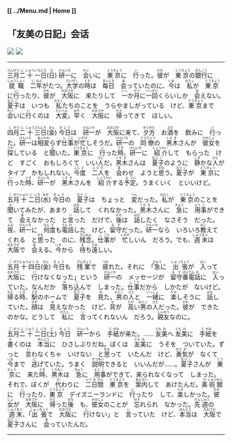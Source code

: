 **[[ ../Menu.md | Home ]]**
## 「友美の日記」会话
![](src/nikki-1.JPG)
![](src/nikki-2.JPG)

---

<ruby>三<rp>(</rp><rt>さん</rt><rp>)</rp></ruby><ruby>月<rp>(</rp><rt>がつ</rt><rp>)</rp></ruby><ruby>二<rp>(</rp><rt>に</rt><rp>)</rp></ruby><ruby>十<rp>(</rp><rt>じゅう</rt><rp>)</rp></ruby><ruby>一<rp>(</rp><rt>いち</rt><rp>)</rp></ruby><ruby>日<rp>(</rp><rt>にち</rt><rp>)</rp></ruby>(<ruby>日<rp>(</rp><rt>ひ</rt><rp>)</rp></ruby>)
<ruby>研<rp>(</rp><rt>けん</rt><rp>)</rp></ruby><ruby>一<rp>(</rp><rt>いち</rt><rp>)</rp></ruby>に　<ruby>会<rp>(</rp><rt>かい</rt><rp>)</rp></ruby>いに　<ruby>東<rp>(</rp><rt>とう</rt><rp>)</rp></ruby><ruby>京<rp>(</rp><rt>きょう</rt><rp>)</rp></ruby>に　<ruby>行<rp>(</rp><rt>い</rt><rp>)</rp></ruby>った。<ruby>彼<rp>(</rp><rt>かれ</rt><rp>)</rp></ruby>が　<ruby>東<rp>(</rp><rt>とう</rt><rp>)</rp></ruby><ruby>京<rp>(</rp><rt>きょう</rt><rp>)</rp></ruby>の<ruby>銀<rp>(</rp><rt>ぎん</rt><rp>)</rp></ruby><ruby>行<rp>(</rp><rt>こう</rt><rp>)</rp></ruby>に　<ruby>就<rp>(</rp><rt>しゅう</rt><rp>)</rp></ruby><ruby>職<rp>(</rp><rt>しょく</rt><rp>)</rp></ruby>　<ruby>二<rp>(</rp><rt>に</rt><rp>)</rp></ruby><ruby>年<rp>(</rp><rt>ねん</rt><rp>)</rp></ruby>がたつ。<ruby>大<rp>(</rp><rt>だい</rt><rp>)</rp></ruby><ruby>学<rp>(</rp><rt>がく</rt><rp>)</rp></ruby>の<ruby>時<rp>(</rp><rt>とき</rt><rp>)</rp></ruby>は　<ruby>每<rp>(</rp><rt>まい</rt><rp>)</rp></ruby><ruby>日<rp>(</rp><rt>にち</rt><rp>)</rp></ruby>　<ruby>会<rp>(</rp><rt>あ</rt><rp>)</rp></ruby>っていたのに、<ruby>今<rp>(</rp><rt>いま</rt><rp>)</rp></ruby>は　<ruby>私<rp>(</rp><rt>わたし</rt><rp>)</rp></ruby>が　<ruby>東<rp>(</rp><rt>とう</rt><rp>)</rp></ruby><ruby>京<rp>(</rp><rt>きょう</rt><rp>)</rp></ruby>に<ruby>行<rp>(</rp><rt>い</rt><rp>)</rp></ruby>ったり、<ruby>彼<rp>(</rp><rt>かれ</rt><rp>)</rp></ruby>が　<ruby>大<rp>(</rp><rt>おお</rt><rp>)</rp></ruby><ruby>阪<rp>(</rp><rt>さか</rt><rp>)</rp></ruby>に　来たりして　<ruby>一<rp>(</rp><rt>いっ</rt><rp>)</rp></ruby>か<ruby>月<rp>(</rp><rt>げつ</rt><rp>)</rp></ruby>に<ruby>一<rp>(</rp><rt>いっ</rt><rp>)</rp></ruby><ruby>回<rp>(</rp><rt>かい</rt><rp>)</rp></ruby>くらいしか　<ruby>会<rp>(</rp><rt>あ</rt><rp>)</rp></ruby>えない。<ruby>夏<rp>(</rp><rt>なつ</rt><rp>)</rp></ruby><ruby>子<rp>(</rp><rt>こ</rt><rp>)</rp></ruby>は　いつも　<ruby>私<rp>(</rp><rt>わたし</rt><rp>)</rp></ruby>たちのことを　うらやましがっている　けど、<ruby>東<rp>(</rp><rt>とう</rt><rp>)</rp></ruby><ruby>京<rp>(</rp><rt>きょう</rt><rp>)</rp></ruby>まで　<ruby>会<rp>(</rp><rt>かい</rt><rp>)</rp></ruby>いに<ruby>行<rp>(</rp><rt>い</rt><rp>)</rp></ruby>くのは　<ruby>大<rp>(</rp><rt>たい</rt><rp>)</rp></ruby><ruby>変<rp>(</rp><rt>へん</rt><rp>)</rp></ruby>。<ruby>早<rp>(</rp><rt>はや</rt><rp>)</rp></ruby>く　<ruby>大<rp>(</rp><rt>おお</rt><rp>)</rp></ruby><ruby>阪<rp>(</rp><rt>さか</rt><rp>)</rp></ruby>に　<ruby>帰<rp>(</rp><rt>かえ</rt><rp>)</rp></ruby>ってきて　ほしい。

<ruby>四<rp>(</rp><rt>し</rt><rp>)</rp></ruby><ruby>月<rp>(</rp><rt>がつ</rt><rp>)</rp></ruby><ruby>二<rp>(</rp><rt>に</rt><rp>)</rp></ruby><ruby>十<rp>(</rp><rt>じゅう</rt><rp>)</rp></ruby><ruby>三<rp>(</rp><rt>さん</rt><rp>)</rp></ruby><ruby>日<rp>(</rp><rt>にち</rt><rp>)</rp></ruby>(<ruby>金<rp>(</rp><rt>きん</rt><rp>)</rp></ruby>)
<ruby>今日<rp>(</rp><rt>きょう</rt><rp>)</rp></ruby>は　<ruby>研<rp>(</rp><rt>けん</rt><rp>)</rp></ruby><ruby>一<rp>(</rp><rt>いち</rt><rp>)</rp></ruby>が　<ruby>大<rp>(</rp><rt>おお</rt><rp>)</rp></ruby><ruby>阪<rp>(</rp><rt>さか</rt><rp>)</rp></ruby>に来て、<ruby>夕<rp>(</rp><rt>ゆう</rt><rp>)</rp></ruby><ruby>方<rp>(</rp><rt>がた</rt><rp>)</rp></ruby>　お<ruby>酒<rp>(</rp><rt>さけ</rt><rp>)</rp></ruby>を　飲みに　<ruby>行<rp>(</rp><rt>い</rt><rp>)</rp></ruby>った。<ruby>研<rp>(</rp><rt>けん</rt><rp>)</rp></ruby><ruby>一<rp>(</rp><rt>いち</rt><rp>)</rp></ruby>は<ruby>相<rp>(</rp><rt>あい</rt><rp>)</rp></ruby><ruby>変<rp>(</rp><rt>かわ</rt><rp>)</rp></ruby>らず<ruby>仕<rp>(</rp><rt>し</rt><rp>)</rp></ruby><ruby>事<rp>(</rp><rt>ごと</rt><rp>)</rp></ruby>が<ruby>忙<rp>(</rp><rt>いそが</rt><rp>)</rp></ruby>しそうだ。<ruby>研<rp>(</rp><rt>けん</rt><rp>)</rp></ruby><ruby>一<rp>(</rp><rt>いち</rt><rp>)</rp></ruby>の　<ruby>同<rp>(</rp><rt>どう</rt><rp>)</rp></ruby><ruby>僚<rp>(</rp><rt>りょう</rt><rp>)</rp></ruby>の　<ruby>黑<rp>(</rp><rt>くろ</rt><rp>)</rp></ruby><ruby>木<rp>(</rp><rt>き</rt><rp>)</rp></ruby>さんが　<ruby>彼<rp>(</rp><rt>かの</rt><rp>)</rp></ruby><ruby>女<rp>(</rp><rt>じょ</rt><rp>)</rp></ruby>を<ruby>探<rp>(</rp><rt>さが</rt><rp>)</rp></ruby>している　と<ruby>聞<rp>(</rp><rt>き</rt><rp>)</rp></ruby>いた。<ruby>東<rp>(</rp><rt>とう</rt><rp>)</rp></ruby><ruby>京<rp>(</rp><rt>きょう</rt><rp>)</rp></ruby>に　<ruby>行<rp>(</rp><rt>い</rt><rp>)</rp></ruby>った<ruby>時<rp>(</rp><rt>とき</rt><rp>)</rp></ruby>、<ruby>研<rp>(</rp><rt>けん</rt><rp>)</rp></ruby><ruby>一<rp>(</rp><rt>いち</rt><rp>)</rp></ruby>に　<ruby>紹<rp>(</rp><rt>しょう</rt><rp>)</rp></ruby><ruby>介<rp>(</rp><rt>かい</rt><rp>)</rp></ruby>して　もらった　けど　すごく　おもしろくて　いい<ruby>人<rp>(</rp><rt>ひと</rt><rp>)</rp></ruby>だ。<ruby>黑<rp>(</rp><rt>くろ</rt><rp>)</rp></ruby><ruby>木<rp>(</rp><rt>き</rt><rp>)</rp></ruby>さんは　<ruby>夏<rp>(</rp><rt>なつ</rt><rp>)</rp></ruby><ruby>子<rp>(</rp><rt>こ</rt><rp>)</rp></ruby>のように　<ruby>静<rp>(</rp><rt>しず</rt><rp>)</rp></ruby>かな<ruby>人<rp>(</rp><rt>ひと</rt><rp>)</rp></ruby>が　タイプ　かもしれない。<ruby>今<rp>(</rp><rt>こん</rt><rp>)</rp></ruby><ruby>度<rp>(</rp><rt>ど</rt><rp>)</rp></ruby>　<ruby>二人<rp>(</rp><rt>ふたり</rt><rp>)</rp></ruby>を　<ruby>会<rp>(</rp><rt>あ</rt><rp>)</rp></ruby>わせ　ようと<ruby>思<rp>(</rp><rt>おも</rt><rp>)</rp></ruby>う。<ruby>夏<rp>(</rp><rt>なつ</rt><rp>)</rp></ruby><ruby>子<rp>(</rp><rt>こ</rt><rp>)</rp></ruby>が　<ruby>東<rp>(</rp><rt>とう</rt><rp>)</rp></ruby><ruby>京<rp>(</rp><rt>きょう</rt><rp>)</rp></ruby>に　<ruby>行<rp>(</rp><rt>い</rt><rp>)</rp></ruby>った<ruby>時<rp>(</rp><rt>とき</rt><rp>)</rp></ruby>、<ruby>研<rp>(</rp><rt>けん</rt><rp>)</rp></ruby><ruby>一<rp>(</rp><rt>いち</rt><rp>)</rp></ruby>が　<ruby>黑<rp>(</rp><rt>くろ</rt><rp>)</rp></ruby><ruby>木<rp>(</rp><rt>き</rt><rp>)</rp></ruby>さんを　<ruby>紹<rp>(</rp><rt>しょう</rt><rp>)</rp></ruby><ruby>介<rp>(</rp><rt>かい</rt><rp>)</rp></ruby>する<ruby>予<rp>(</rp><rt>よ</rt><rp>)</rp></ruby><ruby>定<rp>(</rp><rt>てい</rt><rp>)</rp></ruby>。うまくいく　といいけど。

<ruby>五<rp>(</rp><rt>ご</rt><rp>)</rp></ruby><ruby>月<rp>(</rp><rt>がつ</rt><rp>)</rp></ruby><ruby>十<rp>(</rp><rt>じゅう</rt><rp>)</rp></ruby><ruby>二<rp>(</rp><rt>に</rt><rp>)</rp></ruby><ruby>日<rp>(</rp><rt>にち</rt><rp>)</rp></ruby>(<ruby>水<rp>(</rp><rt>みず</rt><rp>)</rp></ruby>)
<ruby>今日<rp>(</rp><rt>きょう</rt><rp>)</rp></ruby>の　<ruby>夏<rp>(</rp><rt>なつ</rt><rp>)</rp></ruby><ruby>子<rp>(</rp><rt>こ</rt><rp>)</rp></ruby>は　ちょっと　<ruby>変<rp>(</rp><rt>へん</rt><rp>)</rp></ruby>だった。<ruby>私<rp>(</rp><rt>わたし</rt><rp>)</rp></ruby>が　<ruby>東<rp>(</rp><rt>とう</rt><rp>)</rp></ruby><ruby>京<rp>(</rp><rt>きょう</rt><rp>)</rp></ruby>のことを　<ruby>聞<rp>(</rp><rt>き</rt><rp>)</rp></ruby>いてみたが、あまり　<ruby>話<rp>(</rp><rt>はな</rt><rp>)</rp></ruby>して　くれなかった。<ruby>黑<rp>(</rp><rt>くろ</rt><rp>)</rp></ruby><ruby>木<rp>(</rp><rt>き</rt><rp>)</rp></ruby>さんに　<ruby>急<rp>(</rp><rt>きゅう</rt><rp>)</rp></ruby>に　<ruby>用<rp>(</rp><rt>よう</rt><rp>)</rp></ruby><ruby>事<rp>(</rp><rt>じ</rt><rp>)</rp></ruby>ができて　<ruby>会<rp>(</rp><rt>あ</rt><rp>)</rp></ruby>えなかった　と<ruby>言<rp>(</rp><rt>い</rt><rp>)</rp></ruby>った　だけで、<ruby>後<rp>(</rp><rt>のち</rt><rp>)</rp></ruby>は　<ruby>話<rp>(</rp><rt>はな</rt><rp>)</rp></ruby>したく　なさそう　だった。<ruby>夜<rp>(</rp><rt>よる</rt><rp>)</rp></ruby>、<ruby>研<rp>(</rp><rt>けん</rt><rp>)</rp></ruby><ruby>一<rp>(</rp><rt>いち</rt><rp>)</rp></ruby>に　<ruby>何<rp>(</rp><rt>なん</rt><rp>)</rp></ruby><ruby>度<rp>(</rp><rt>ど</rt><rp>)</rp></ruby>も<ruby>電<rp>(</rp><rt>でん</rt><rp>)</rp></ruby><ruby>話<rp>(</rp><rt>わ</rt><rp>)</rp></ruby>した　けど、<ruby>留<rp>(</rp><rt>る</rt><rp>)</rp></ruby><ruby>守<rp>(</rp><rt>す</rt><rp>)</rp></ruby>だった。<ruby>研<rp>(</rp><rt>けん</rt><rp>)</rp></ruby><ruby>一<rp>(</rp><rt>いち</rt><rp>)</rp></ruby>なら　いろいろ<ruby>教<rp>(</rp><rt>おし</rt><rp>)</rp></ruby>えて　くれる　と<ruby>思<rp>(</rp><rt>おも</rt><rp>)</rp></ruby>った　のに、<ruby>残<rp>(</rp><rt>ざん</rt><rp>)</rp></ruby><ruby>念<rp>(</rp><rt>ねん</rt><rp>)</rp></ruby>。<ruby>仕<rp>(</rp><rt>し</rt><rp>)</rp></ruby><ruby>事<rp>(</rp><rt>ごと</rt><rp>)</rp></ruby>が　<ruby>忙<rp>(</rp><rt>いそが</rt><rp>)</rp></ruby>しいん　だろう。でも、<ruby>週<rp>(</rp><rt>しゅう</rt><rp>)</rp></ruby><ruby>末<rp>(</rp><rt>まつ</rt><rp>)</rp></ruby>は　<ruby>大<rp>(</rp><rt>おお</rt><rp>)</rp></ruby><ruby>阪<rp>(</rp><rt>さか</rt><rp>)</rp></ruby>で　<ruby>会<rp>(</rp><rt>あ</rt><rp>)</rp></ruby>える。<ruby>今<rp>(</rp><rt>いま</rt><rp>)</rp></ruby>から　<ruby>待<rp>(</rp><rt>ま</rt><rp>)</rp></ruby>ち<ruby>遠<rp>(</rp><rt>どお</rt><rp>)</rp></ruby>しい。

<ruby>五<rp>(</rp><rt>ご</rt><rp>)</rp></ruby><ruby>月<rp>(</rp><rt>がつ</rt><rp>)</rp></ruby><ruby>十<rp>(</rp><rt>じゅう</rt><rp>)</rp></ruby><ruby>四<rp>(</rp><rt>よっ</rt><rp>)</rp></ruby><ruby>日<rp>(</rp><rt>か</rt><rp>)</rp></ruby>(<ruby>金<rp>(</rp><rt>きん</rt><rp>)</rp></ruby>)
<ruby>今日<rp>(</rp><rt>きょう</rt><rp>)</rp></ruby>も　<ruby>残<rp>(</rp><rt>ざん</rt><rp>)</rp></ruby><ruby>業<rp>(</rp><rt>ぎょう</rt><rp>)</rp></ruby>で　<ruby>疲<rp>(</rp><rt>つか</rt><rp>)</rp></ruby>れた。それに　「<ruby>急<rp>(</rp><rt>きゅう</rt><rp>)</rp></ruby>に　<ruby>出<rp>(</rp><rt>しゅっ</rt><rp>)</rp></ruby><ruby>張<rp>(</rp><rt>ちょう</rt><rp>)</rp></ruby>が　<ruby>入<rp>(</rp><rt>はい</rt><rp>)</rp></ruby>って　<ruby>大<rp>(</rp><rt>おお</rt><rp>)</rp></ruby><ruby>阪<rp>(</rp><rt>さか</rt><rp>)</rp></ruby>に　<ruby>行<rp>(</rp><rt>い</rt><rp>)</rp></ruby>けなくなった」という　<ruby>研<rp>(</rp><rt>けん</rt><rp>)</rp></ruby><ruby>一<rp>(</rp><rt>いち</rt><rp>)</rp></ruby>の　メッセージが　<ruby>留<rp>(</rp><rt>る</rt><rp>)</rp></ruby><ruby>守<rp>(</rp><rt>す</rt><rp>)</rp></ruby><ruby>番<rp>(</rp><rt>ばん</rt><rp>)</rp></ruby><ruby>電<rp>(</rp><rt>でん</rt><rp>)</rp></ruby><ruby>話<rp>(</rp><rt>わ</rt><rp>)</rp></ruby>に　<ruby>入<rp>(</rp><rt>はい</rt><rp>)</rp></ruby>っていた。なんだか　<ruby>落<rp>(</rp><rt>お</rt><rp>)</rp></ruby>ち<ruby>込<rp>(</rp><rt>こ</rt><rp>)</rp></ruby>んで　しまった。<ruby>仕<rp>(</rp><rt>し</rt><rp>)</rp></ruby><ruby>事<rp>(</rp><rt>ごと</rt><rp>)</rp></ruby>だから　しかたが　ないけど。
<ruby>帰<rp>(</rp><rt>かえ</rt><rp>)</rp></ruby>る<ruby>時<rp>(</rp><rt>とき</rt><rp>)</rp></ruby>、<ruby>駅<rp>(</rp><rt>えき</rt><rp>)</rp></ruby>のホームで　<ruby>夏<rp>(</rp><rt>なつ</rt><rp>)</rp></ruby><ruby>子<rp>(</rp><rt>こ</rt><rp>)</rp></ruby>を　<ruby>見<rp>(</rp><rt>み</rt><rp>)</rp></ruby>た。<ruby>男<rp>(</rp><rt>おとこ</rt><rp>)</rp></ruby>の<ruby>人<rp>(</rp><rt>ひと</rt><rp>)</rp></ruby>と　<ruby>一<rp>(</rp><rt>いっ</rt><rp>)</rp></ruby><ruby>緒<rp>(</rp><rt>しょ</rt><rp>)</rp></ruby>に　<ruby>楽<rp>(</rp><rt>たの</rt><rp>)</rp></ruby>しそうに　<ruby>話<rp>(</rp><rt>はな</rt><rp>)</rp></ruby>していた。<ruby>顔<rp>(</rp><rt>かお</rt><rp>)</rp></ruby>は　<ruby>見<rp>(</rp><rt>み</rt><rp>)</rp></ruby>えなかった　けど、<ruby>背<rp>(</rp><rt>せ</rt><rp>)</rp></ruby>が　<ruby>高<rp>(</rp><rt>たか</rt><rp>)</rp></ruby>い<ruby>男<rp>(</rp><rt>おとこ</rt><rp>)</rp></ruby>の<ruby>人<rp>(</rp><rt>ひと</rt><rp>)</rp></ruby>だった。<ruby>彼<rp>(</rp><rt>かれ</rt><rp>)</rp></ruby>が　できたのかな。どうして　<ruby>私<rp>(</rp><rt>わたし</rt><rp>)</rp></ruby>に　<ruby>言<rp>(</rp><rt>い</rt><rp>)</rp></ruby>ってくれないん　だろう。<ruby>親<rp>(</rp><rt>しん</rt><rp>)</rp></ruby><ruby>友<rp>(</rp><rt>ゆう</rt><rp>)</rp></ruby>なのに。

<ruby>五<rp>(</rp><rt>ご</rt><rp>)</rp></ruby><ruby>月<rp>(</rp><rt>がつ</rt><rp>)</rp></ruby><ruby>二<rp>(</rp><rt>に</rt><rp>)</rp></ruby><ruby>十<rp>(</rp><rt>じゅう</rt><rp>)</rp></ruby><ruby>二<rp>(</rp><rt>に</rt><rp>)</rp></ruby><ruby>日<rp>(</rp><rt>にち</rt><rp>)</rp></ruby>(<ruby>土<rp>(</rp><rt>ど</rt><rp>)</rp></ruby>)
<ruby>今日<rp>(</rp><rt>きょう</rt><rp>)</rp></ruby>　<ruby>研<rp>(</rp><rt>けん</rt><rp>)</rp></ruby><ruby>一<rp>(</rp><rt>いち</rt><rp>)</rp></ruby>から　<ruby>手<rp>(</rp><rt>て</rt><rp>)</rp></ruby><ruby>紙<rp>(</rp><rt>がみ</rt><rp>)</rp></ruby>が来た。……
<ruby>友<rp>(</rp><rt>とも</rt><rp>)</rp></ruby><ruby>美<rp>(</rp><rt>み</rt><rp>)</rp></ruby>へ
<ruby>友<rp>(</rp><rt>とも</rt><rp>)</rp></ruby><ruby>美<rp>(</rp><rt>み</rt><rp>)</rp></ruby>に　<ruby>手<rp>(</rp><rt>て</rt><rp>)</rp></ruby><ruby>紙<rp>(</rp><rt>がみ</rt><rp>)</rp></ruby>を　<ruby>書<rp>(</rp><rt>か</rt><rp>)</rp></ruby>くのは　<ruby>本<rp>(</rp><rt>ほん</rt><rp>)</rp></ruby><ruby>当<rp>(</rp><rt>とう</rt><rp>)</rp></ruby>に　ひさしぶりだね。ぼくは　<ruby>友<rp>(</rp><rt>とも</rt><rp>)</rp></ruby><ruby>美<rp>(</rp><rt>み</rt><rp>)</rp></ruby>に　うそを　ついていた。ずっと　<ruby>言<rp>(</rp><rt>い</rt><rp>)</rp></ruby>わなくちゃ　いけない　と<ruby>思<rp>(</rp><rt>おも</rt><rp>)</rp></ruby>って　いたんだ　けど、<ruby>勇<rp>(</rp><rt>ゆう</rt><rp>)</rp></ruby><ruby>気<rp>(</rp><rt>き</rt><rp>)</rp></ruby>が　なくて　<ruby>今<rp>(</rp><rt>いま</rt><rp>)</rp></ruby>まで　<ruby>逃<rp>(</rp><rt>に</rt><rp>)</rp></ruby>げていた。うまく　<ruby>説<rp>(</rp><rt>せつ</rt><rp>)</rp></ruby><ruby>明<rp>(</rp><rt>めい</rt><rp>)</rp></ruby>できると　いいんだが……。<ruby>夏<rp>(</rp><rt>なつ</rt><rp>)</rp></ruby><ruby>子<rp>(</rp><rt>こ</rt><rp>)</rp></ruby>さんが　<ruby>東<rp>(</rp><rt>とう</rt><rp>)</rp></ruby><ruby>京<rp>(</rp><rt>きょう</rt><rp>)</rp></ruby>に　来た<ruby>時<rp>(</rp><rt>とき</rt><rp>)</rp></ruby>、<ruby>黒<rp>(</rp><rt>くろ</rt><rp>)</rp></ruby><ruby>木<rp>(</rp><rt>もく</rt><rp>)</rp></ruby>は　<ruby>急<rp>(</rp><rt>きゅう</rt><rp>)</rp></ruby>に　<ruby>用<rp>(</rp><rt>よう</rt><rp>)</rp></ruby><ruby>事<rp>(</rp><rt>じ</rt><rp>)</rp></ruby>ができて、来られなくなって　しまった。それで、ぼくが　<ruby>代<rp>(</rp><rt>か</rt><rp>)</rp></ruby>わりに　<ruby>二<rp>(</rp><rt>ふつ</rt><rp>)</rp></ruby><ruby>日<rp>(</rp><rt>か</rt><rp>)</rp></ruby><ruby>間<rp>(</rp><rt>かん</rt><rp>)</rp></ruby>　<ruby>東<rp>(</rp><rt>とう</rt><rp>)</rp></ruby><ruby>京<rp>(</rp><rt>きょう</rt><rp>)</rp></ruby>を　<ruby>案<rp>(</rp><rt>あん</rt><rp>)</rp></ruby><ruby>内<rp>(</rp><rt>ない</rt><rp>)</rp></ruby>して　あけたんだ。<ruby>美<rp>(</rp><rt>び</rt><rp>)</rp></ruby><ruby>術<rp>(</rp><rt>じゅつ</rt><rp>)</rp></ruby><ruby>館<rp>(</rp><rt>かん</rt><rp>)</rp></ruby>に　<ruby>行<rp>(</rp><rt>い</rt><rp>)</rp></ruby>ったり、<ruby>東<rp>(</rp><rt>とう</rt><rp>)</rp></ruby><ruby>京<rp>(</rp><rt>きょう</rt><rp>)</rp></ruby>　デイズニーランドに　<ruby>行<rp>(</rp><rt>い</rt><rp>)</rp></ruby>ったり　して、<ruby>楽<rp>(</rp><rt>たの</rt><rp>)</rp></ruby>しかった。<ruby>彼<rp>(</rp><rt>かの</rt><rp>)</rp></ruby><ruby>女<rp>(</rp><rt>じょ</rt><rp>)</rp></ruby>が　<ruby>大<rp>(</rp><rt>おお</rt><rp>)</rp></ruby><ruby>阪<rp>(</rp><rt>さか</rt><rp>)</rp></ruby>に　<ruby>帰<rp>(</rp><rt>かえ</rt><rp>)</rp></ruby>った<ruby>後<rp>(</rp><rt>のち</rt><rp>)</rp></ruby>　も、<ruby>彼<rp>(</rp><rt>かの</rt><rp>)</rp></ruby><ruby>女<rp>(</rp><rt>じょ</rt><rp>)</rp></ruby>のことが　<ruby>忘<rp>(</rp><rt>わす</rt><rp>)</rp></ruby>れられ　なかった。<ruby>先<rp>(</rp><rt>せん</rt><rp>)</rp></ruby><ruby>週<rp>(</rp><rt>しゅう</rt><rp>)</rp></ruby>の　<ruby>週<rp>(</rp><rt>しゅう</rt><rp>)</rp></ruby><ruby>末<rp>(</rp><rt>まつ</rt><rp>)</rp></ruby>、「<ruby>出<rp>(</rp><rt>しゅっ</rt><rp>)</rp></ruby><ruby>張<rp>(</rp><rt>ちょう</rt><rp>)</rp></ruby>で　<ruby>大<rp>(</rp><rt>おお</rt><rp>)</rp></ruby><ruby>阪<rp>(</rp><rt>さか</rt><rp>)</rp></ruby>に　<ruby>行<rp>(</rp><rt>い</rt><rp>)</rp></ruby>けない」と　<ruby>言<rp>(</rp><rt>い</rt><rp>)</rp></ruby>っていた　けど、<ruby>本<rp>(</rp><rt>ほん</rt><rp>)</rp></ruby><ruby>当<rp>(</rp><rt>とう</rt><rp>)</rp></ruby>は　<ruby>大<rp>(</rp><rt>おお</rt><rp>)</rp></ruby><ruby>阪<rp>(</rp><rt>さか</rt><rp>)</rp></ruby>で　<ruby>夏<rp>(</rp><rt>なつ</rt><rp>)</rp></ruby><ruby>子<rp>(</rp><rt>こ</rt><rp>)</rp></ruby>さんに　<ruby>会<rp>(</rp><rt>あ</rt><rp>)</rp></ruby>っていたんだ。

---

